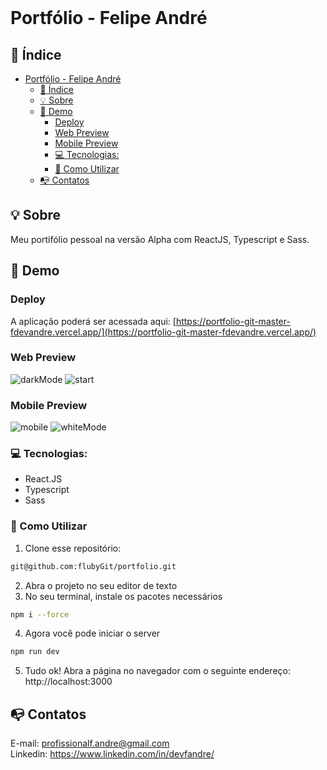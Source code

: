 <br />

# Portfólio - Felipe André


## :checkered_flag: Índice

- [Portfólio - Felipe André](#portfólio---felipe-andré)
  - [:checkered_flag: Índice](#checkered_flag-índice)
  - [:bulb: Sobre](#bulb-sobre)
  - [:iphone: Demo](#iphone-demo)
    - [Deploy](#deploy)
    - [Web Preview](#web-preview)
    - [Mobile Preview](#mobile-preview)
    - [:computer: Tecnologias:](#computer-tecnologias)
    - [:wrench: Como Utilizar](#wrench-como-utilizar)
  - [:mailbox_with_no_mail: Contatos](#mailbox_with_no_mail-contatos)

## :bulb: Sobre
Meu portifólio pessoal na versão Alpha com ReactJS,
Typescript e Sass.

## :iphone: Demo

### Deploy

A aplicação poderá ser acessada aqui: [https://portfolio-git-master-fdevandre.vercel.app/](https://portfolio-git-master-fdevandre.vercel.app/)

### Web Preview

![darkMode](https://user-images.githubusercontent.com/49297012/93130211-98664800-f6a8-11ea-9360-51d1e3711d6a.png)
![start](https://user-images.githubusercontent.com/49297012/93129209-0742a180-f6a7-11ea-9182-b206a8c99eed.png)

### Mobile Preview
![mobile](https://user-images.githubusercontent.com/49297012/93129752-ea5a9e00-f6a7-11ea-8bd9-04479a7df437.png)
![whiteMode](https://user-images.githubusercontent.com/49297012/93130090-66ed7c80-f6a8-11ea-955d-40443e725cd4.png)


### :computer: Tecnologias:
- React.JS
- Typescript
- Sass

### :wrench: Como Utilizar

1. Clone esse repositório:
```sh
git@github.com:flubyGit/portfolio.git
```
2. Abra o projeto no seu editor de texto
3. No seu terminal, instale os pacotes necessários
```sh
npm i --force
```
4. Agora você pode iniciar o server
```sh
npm run dev
```
5. Tudo ok! Abra a página no navegador com o seguinte endereço: http://localhost:3000

## :mailbox_with_no_mail: Contatos
E-mail: profissionalf.andre@gmail.com<br>
Linkedin: https://www.linkedin.com/in/devfandre/<br>

